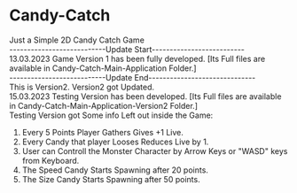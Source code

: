 # Candy-Catch
Just a Simple 2D Candy Catch Game  
---------------------------Update Start--------------------------  
13.03.2023 Game Version 1 has been fully developed. [Its Full files are available in Candy-Catch-Main-Application Folder.]  
---------------------------Update End------------------------------  
This is Version2.
Version2 got Updated.  
15.03.2023 Testing Version has been developed. [Its Full files are available in Candy-Catch-Main-Application-Version2 Folder.]  
Testing Version got Some info Left out inside the Game:  
1. Every 5 Points Player Gathers Gives +1 Live.  
2. Every Candy that player Looses Reduces Live by 1.  
3. User can Controll the Monster Character by Arrow Keys or "WASD" keys from Keyboard.  
4. The Speed Candy Starts Spawning after 20 points.  
5. The Size Candy Starts Spawning after 50 points.  

